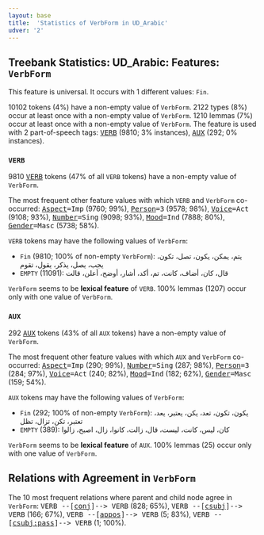 ```yaml
---
layout: base
title:  'Statistics of VerbForm in UD_Arabic'
udver: '2'
---
```


## Treebank Statistics: UD_Arabic: Features: `VerbForm`

This feature is universal.
It occurs with 1 different values: `Fin`.

10102 tokens (4%) have a non-empty value of `VerbForm`.
2122 types (8%) occur at least once with a non-empty value of `VerbForm`.
1210 lemmas (7%) occur at least once with a non-empty value of `VerbForm`.
The feature is used with 2 part-of-speech tags: <tt><a href="ar-pos-VERB.html">VERB</a></tt> (9810; 3% instances), <tt><a href="ar-pos-AUX.html">AUX</a></tt> (292; 0% instances).

### `VERB`

9810 <tt><a href="ar-pos-VERB.html">VERB</a></tt> tokens (47% of all `VERB` tokens) have a non-empty value of `VerbForm`.

The most frequent other feature values with which `VERB` and `VerbForm` co-occurred: <tt><a href="ar-feat-Aspect.html">Aspect</a></tt><tt>=Imp</tt> (9760; 99%), <tt><a href="ar-feat-Person.html">Person</a></tt><tt>=3</tt> (9578; 98%), <tt><a href="ar-feat-Voice.html">Voice</a></tt><tt>=Act</tt> (9108; 93%), <tt><a href="ar-feat-Number.html">Number</a></tt><tt>=Sing</tt> (9098; 93%), <tt><a href="ar-feat-Mood.html">Mood</a></tt><tt>=Ind</tt> (7888; 80%), <tt><a href="ar-feat-Gender.html">Gender</a></tt><tt>=Masc</tt> (5738; 58%).

`VERB` tokens may have the following values of `VerbForm`:

* `Fin` (9810; 100% of non-empty `VerbForm`): يتم، يمكن، يكون، تصل، تكون، يجب، يصل، يذكر، يقول، تقوم
* `EMPTY` (11091): قال، كان، أضاف، كانت، تم، أكد، أشار، أوضح، أعلن، قالت

`VerbForm` seems to be **lexical feature** of `VERB`. 100% lemmas (1207) occur only with one value of `VerbForm`.

### `AUX`

292 <tt><a href="ar-pos-AUX.html">AUX</a></tt> tokens (43% of all `AUX` tokens) have a non-empty value of `VerbForm`.

The most frequent other feature values with which `AUX` and `VerbForm` co-occurred: <tt><a href="ar-feat-Aspect.html">Aspect</a></tt><tt>=Imp</tt> (290; 99%), <tt><a href="ar-feat-Number.html">Number</a></tt><tt>=Sing</tt> (287; 98%), <tt><a href="ar-feat-Person.html">Person</a></tt><tt>=3</tt> (284; 97%), <tt><a href="ar-feat-Voice.html">Voice</a></tt><tt>=Act</tt> (240; 82%), <tt><a href="ar-feat-Mood.html">Mood</a></tt><tt>=Ind</tt> (182; 62%), <tt><a href="ar-feat-Gender.html">Gender</a></tt><tt>=Masc</tt> (159; 54%).

`AUX` tokens may have the following values of `VerbForm`:

* `Fin` (292; 100% of non-empty `VerbForm`): يكون، تكون، تعد، يكن، يعتبر، يعد، تعتبر، تكن، تزال، تظل
* `EMPTY` (389): كان، ليس، كانت، ليست، قال، زالت، كانوا، زال، اصبح، زالوا

`VerbForm` seems to be **lexical feature** of `AUX`. 100% lemmas (25) occur only with one value of `VerbForm`.

## Relations with Agreement in `VerbForm`

The 10 most frequent relations where parent and child node agree in `VerbForm`:
<tt>VERB --[<tt><a href="ar-dep-conj.html">conj</a></tt>]--> VERB</tt> (828; 65%),
<tt>VERB --[<tt><a href="ar-dep-csubj.html">csubj</a></tt>]--> VERB</tt> (166; 67%),
<tt>VERB --[<tt><a href="ar-dep-appos.html">appos</a></tt>]--> VERB</tt> (5; 83%),
<tt>VERB --[<tt><a href="ar-dep-csubj-pass.html">csubj:pass</a></tt>]--> VERB</tt> (1; 100%).

